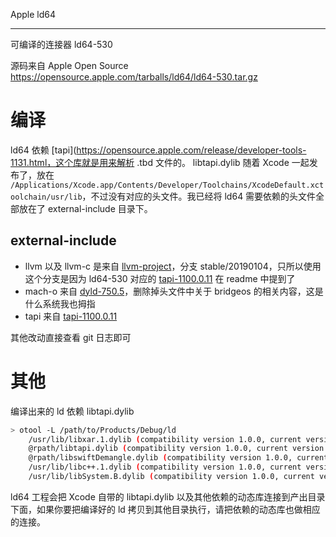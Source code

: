 Apple ld64

------

可编译的连接器 ld64-530

源码来自 Apple Open Source https://opensource.apple.com/tarballs/ld64/ld64-530.tar.gz



# 编译

ld64 依赖 [tapi](https://opensource.apple.com/release/developer-tools-1131.html，这个库就是用来解析 .tbd 文件的。 libtapi.dylib 随着 Xcode 一起发布了，放在 `/Applications/Xcode.app/Contents/Developer/Toolchains/XcodeDefault.xctoolchain/usr/lib`，不过没有对应的头文件。我已经将 ld64 需要依赖的头文件全部放在了 external-include 目录下。



## external-include

* llvm 以及 llvm-c 是来自 [llvm-project](https://github.com/apple/llvm-project)，分支 stable/20190104，只所以使用这个分支是因为 ld64-530 对应的 [tapi-1100.0.11](https://opensource.apple.com/source/tapi/tapi-1100.0.11/) 在 readme 中提到了
* mach-o 来自 [dyld-750.5](https://opensource.apple.com/source/dyld/dyld-750.5/)，删除掉头文件中关于 bridgeos 的相关内容，这是什么系统我也拇指
* tapi 来自 [ tapi-1100.0.11](https://opensource.apple.com/source/tapi/tapi-1100.0.11/)



其他改动直接查看 git 日志即可



# 其他

编译出来的 ld 依赖 libtapi.dylib

```bash
> otool -L /path/to/Products/Debug/ld
	/usr/lib/libxar.1.dylib (compatibility version 1.0.0, current version 1.3.0)
	@rpath/libtapi.dylib (compatibility version 1.0.0, current version 1100.0.11)
	@rpath/libswiftDemangle.dylib (compatibility version 1.0.0, current version 1103.0.32)
	/usr/lib/libc++.1.dylib (compatibility version 1.0.0, current version 902.1.0)
	/usr/lib/libSystem.B.dylib (compatibility version 1.0.0, current version 1281.100.1)
```

ld64 工程会把 Xcode 自带的 libtapi.dylib 以及其他依赖的动态库连接到产出目录下面，如果你要把编译好的 ld 拷贝到其他目录执行，请把依赖的动态库也做相应的连接。

